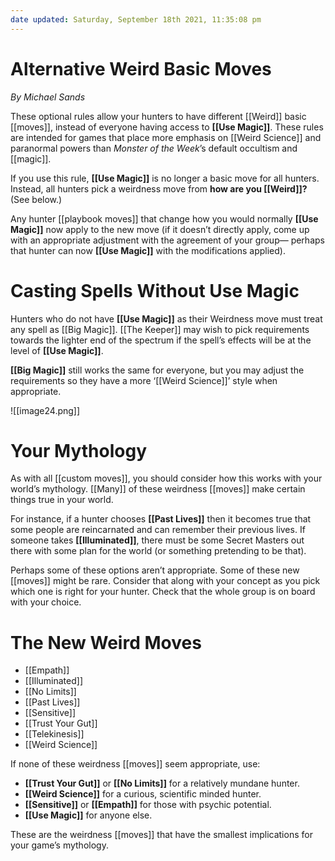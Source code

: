 ```yaml
---
date updated: Saturday, September 18th 2021, 11:35:08 pm
---
```

# Alternative Weird Basic Moves

*By Michael Sands*

These optional rules allow your hunters to have different [[Weird]] basic [[moves]], instead of everyone having access to **[[Use Magic]]**. These rules are intended for games that place more emphasis on [[Weird Science]] and paranormal powers than *Monster of the Week*’s default occultism and [[magic]].

If you use this rule, **[[Use Magic]]** is no longer a basic move for all hunters. Instead, all hunters pick a weirdness move from **how are you [[Weird]]?** (See below.)

Any hunter [[playbook moves]] that change how you would normally **[[Use Magic]]** now apply to the new move (if it doesn’t directly apply, come up with an appropriate adjustment with the agreement of your group— perhaps that hunter can now **[[Use Magic]]** with the modifications applied).

# Casting Spells Without Use Magic

Hunters who do not have **[[Use Magic]]** as their Weirdness move must treat any spell as [[Big Magic]]. [[The Keeper]] may wish to pick requirements towards the lighter end of the spectrum if the spell’s effects will be at the level of **[[Use Magic]]**.

**[[Big Magic]]** still works the same for everyone, but you may adjust the requirements so they have a more ‘[[Weird Science]]’ style when appropriate.

![[image24.png]]

# Your Mythology

As with all [[custom moves]], you should consider how this works with your world’s mythology. [[Many]] of these weirdness [[moves]] make certain things true in your world.

For instance, if a hunter chooses **[[Past Lives]]** then it becomes true that some people are reincarnated and can remember their previous lives. If someone takes **[[Illuminated]]**, there must be some Secret Masters out there with some plan for the world (or something pretending to be that).

Perhaps some of these options aren’t appropriate. Some of these new [[moves]] might be rare. Consider that along with your concept as you pick which one is right for your hunter. Check that the whole group is on board with your choice.

# The New Weird Moves

- [[Empath]] 
- [[Illuminated]] 
- [[No Limits]] 
- [[Past Lives]] 
- [[Sensitive]] 
- [[Trust Your Gut]] 
- [[Telekinesis]] 
- [[Weird Science]]

If none of these weirdness [[moves]] seem appropriate, use:

- **[[Trust Your Gut]]** or **[[No Limits]]** for a relatively mundane hunter.
- **[[Weird Science]]** for a curious, scientific minded hunter.
- **[[Sensitive]]** or **[[Empath]]** for those with psychic potential.
- **[[Use Magic]]** for anyone else.

These are the weirdness [[moves]] that have the smallest implications for your game’s mythology.
